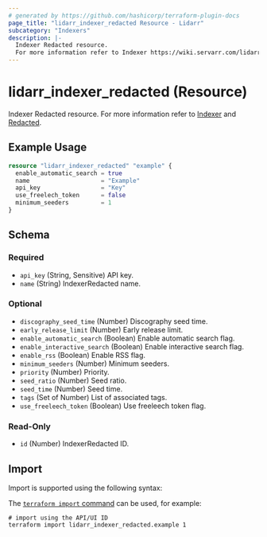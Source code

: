 ```yaml
---
# generated by https://github.com/hashicorp/terraform-plugin-docs
page_title: "lidarr_indexer_redacted Resource - Lidarr"
subcategory: "Indexers"
description: |-
  Indexer Redacted resource.
  For more information refer to Indexer https://wiki.servarr.com/lidarr/settings#indexers and Redacted https://wiki.servarr.com/lidarr/supported#redacted.
---
```


# lidarr_indexer_redacted (Resource)

<!-- subcategory:Indexers -->
Indexer Redacted resource.
For more information refer to [Indexer](https://wiki.servarr.com/lidarr/settings#indexers) and [Redacted](https://wiki.servarr.com/lidarr/supported#redacted).

## Example Usage

```terraform
resource "lidarr_indexer_redacted" "example" {
  enable_automatic_search = true
  name                    = "Example"
  api_key                 = "Key"
  use_freelech_token      = false
  minimum_seeders         = 1
}
```

<!-- schema generated by tfplugindocs -->
## Schema

### Required

- `api_key` (String, Sensitive) API key.
- `name` (String) IndexerRedacted name.

### Optional

- `discography_seed_time` (Number) Discography seed time.
- `early_release_limit` (Number) Early release limit.
- `enable_automatic_search` (Boolean) Enable automatic search flag.
- `enable_interactive_search` (Boolean) Enable interactive search flag.
- `enable_rss` (Boolean) Enable RSS flag.
- `minimum_seeders` (Number) Minimum seeders.
- `priority` (Number) Priority.
- `seed_ratio` (Number) Seed ratio.
- `seed_time` (Number) Seed time.
- `tags` (Set of Number) List of associated tags.
- `use_freeleech_token` (Boolean) Use freeleech token flag.

### Read-Only

- `id` (Number) IndexerRedacted ID.

## Import

Import is supported using the following syntax:

The [`terraform import` command](https://developer.hashicorp.com/terraform/cli/commands/import) can be used, for example:

```shell
# import using the API/UI ID
terraform import lidarr_indexer_redacted.example 1
```
